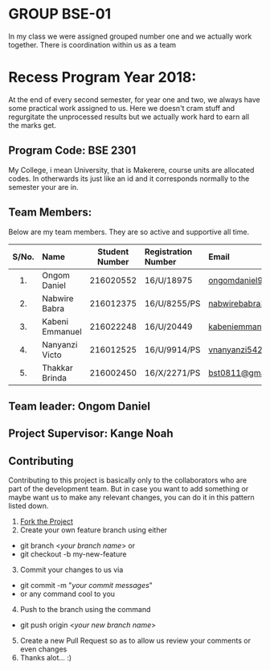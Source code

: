 # GROUP BSE-01
In my class we were assigned grouped number one and we actually work together.
There is coordination within us as a team

# Recess Program Year 2018:
At the end of every second semester, for year one and two, we always have some practical 
work assigned to us.
Here we doesn't cram stuff and regurgitate the unprocessed results but we actually 
work hard to earn all the marks get.

## Program Code: BSE 2301
My College, i mean University, that is Makerere, course units are allocated codes.
In otherwards its just like an id and it corresponds normally to the semester your are in.

## Team Members:
Below are my team members. They are so active and supportive all time.
  
|  S/No.  |       Name        |  Student Number  |  Registration Number  |        Email               |
|:-------:| :---------------- |   :----------:   |   :----------------   |  :---------------          |
|   1.    |  Ongom Daniel     |    216020552     |     16/U/18975        |  ongomdaniel9@gmail.com    |
|   2.    |  Nabwire Babra    |    216012375     |     16/U/8255/PS      |  nabwirebabra3@gmail.com   |
|   3.    |  Kabeni Emmanuel  |    216022248     |     16/U/20449        |  kabeniemmanuel@gmail.com  |
|   4.    |  Nanyanzi Victo   |    216012525     |     16/U/9914/PS      |  vnanyanzi542@gmail.com    |
|   5.    |  Thakkar Brinda   |    216002450     |     16/X/2271/PS      |  bst0811@gmail.com         |
## Team leader: Ongom Daniel
## Project Supervisor: Kange Noah
## Contributing

Contributing to this project is basically only to the collaborators who are part of the development team.
But in case you want to add something or maybe want us to make any relevant changes, you can do it in this 
pattern listed down.

1. [Fork the Project](https://github.com/Domodan/BSE2301-Recess-2018-Group-BSE-01 "BSE Repository's Master Branch")
2. Create your own feature branch using either
* git branch <*your branch name*> or
* git checkout -b my-new-feature
3. Commit your changes to us via
* git commit -m "*your commit messages*"
* or any command cool to you
4. Push to the branch using the command
* git push origin <*your new branch name*>
5. Create a new Pull Request so as to allow us review your comments or even changes
6. Thanks alot... :)
